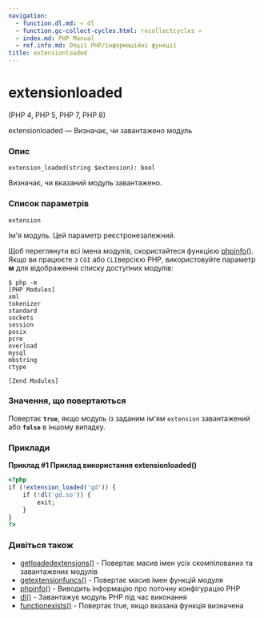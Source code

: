 ```yaml
---
navigation:
  - function.dl.md: « dl
  - function.gc-collect-cycles.html: гкcollectcycles »
  - index.md: PHP Manual
  - ref.info.md: Опції PHP/інформаційні функції
title: extensionloaded
---
```

# extensionloaded

(PHP 4, PHP 5, PHP 7, PHP 8)

extensionloaded — Визначає, чи завантажено модуль

### Опис

```methodsynopsis
extension_loaded(string $extension): bool
```

Визначає, чи вказаний модуль завантажено.

### Список параметрів

`extension`

Ім'я модуль. Цей параметр реєстронезалежний.

Щоб переглянути всі імена модулів, скористайтеся функцією [phpinfo()](function.phpinfo.md). Якщо ви працюєте з `CGI` або `CLI`версією PHP, використовуйте параметр **м** для відображення списку доступних модулів:

```
$ php -m
[PHP Modules]
xml
tokenizer
standard
sockets
session
posix
pcre
overload
mysql
mbstring
ctype

[Zend Modules]
```

### Значення, що повертаються

Повертає **`true`**, якщо модуль із заданим ім'ям `extension` завантажений або **`false`** в іншому випадку.

### Приклади

**Приклад #1 Приклад використання **extensionloaded()****

```php
<?php
if (!extension_loaded('gd')) {
    if (!dl('gd.so')) {
        exit;
    }
}
?>
```

### Дивіться також

-   [getloadedextensions()](function.get-loaded-extensions.md) - Повертає масив імен усіх скомпілованих та завантажених модулів
-   [getextensionfuncs()](function.get-extension-funcs.md) - Повертає масив імен функцій модуля
-   [phpinfo()](function.phpinfo.md) - Виводить інформацію про поточну конфігурацію PHP
-   [dl()](function.dl.md) - Завантажує модуль PHP під час виконання
-   [functionexists()](function.function-exists.md) - Повертає true, якщо вказана функція визначена
